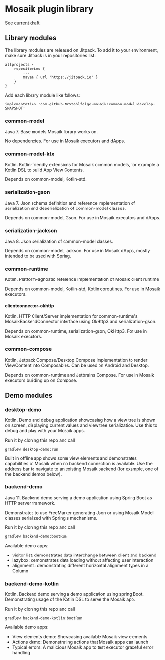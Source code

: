 # Mosaik plugin library

See [current draft](https://docs.google.com/document/d/1Pc4DLChaKyGbMnY4gu92mcBEDfeNiBCQ5hq9lJUssGg/edit?usp=sharing)

## Library modules

The library modules are released on Jitpack. To add it to your environment, make sure Jitpack 
is in your repositories list:

	allprojects {
		repositories {
			...
			maven { url 'https://jitpack.io' }
		}
	}

Add each library module like follows:

    implementation 'com.github.MrStahlfelge.mosaik:common-model:develop-SNAPSHOT'

### common-model
Java 7. Base models Mosaik library works on.

No dependencies. For use in Mosaik executors and dApps.

### common-model-ktx
Kotlin. Kotlin-friendly extensions for Mosaik common models, for example a Kotlin DSL to
build App View Contents.

Depends on common-model, Kotlin-std.

### serialization-gson
Java 7. Json schema definition and reference implementation of serialization and deserialization of 
common-model classes.

Depends on common-model, Gson. For use in Mosaik executors and dApps.

### serialization-jackson
Java 8. Json serialization of common-model classes.

Depends on common-model, jackson. For use in Mosaik dApps, mostly intended to be used with Spring.

### common-runtime
Kotlin. Platform-agnostic reference implementation of Mosaik client runtime

Depends on common-model, Kotlin-std, Kotlin coroutines. For use in Mosaik executors.

#### clientconnector-okhttp
Kotlin. HTTP Client/Server implementation for common-runtime's MosaikBackendConnector interface using
OkHttp3 and serialization-gson.

Depends on common-runtime, serialization-gson, OkHttp3. For use in Mosaik executors.

### common-compose
Kotlin. Jetpack Compose/Desktop Compose implementation to render ViewContent into Composables. 
Can be used on Android and Desktop.

Depends on common-runtime and Jetbrains Compose. For use in Mosaik executors building up on Compose.

## Demo modules

### desktop-demo
Kotlin. Demo and debug application showcasing how a view tree is shown on screen, displaying 
current values and view tree serialization. Use this to debug and play with your Mosaik apps.

Run it by cloning this repo and call

    gradlew desktop-demo:run

Built in offline app shows some view elements and demonstrates capabilities of Mosaik when no
backend connection is available. Use the address bar to navigate to an existing Mosaik backend
(for example, one of the backend demos below).

### backend-demo
Java 11. Backend demo serving a demo application using Spring Boot as HTTP server framework.

Demonstrates to use FreeMarker generating Json or using Mosaik Model classes serialized with 
Spring's mechanisms.

Run it by cloning this repo and call

    gradlew backend-demo:bootRun

Available demo apps:

* visitor list: demonstrates data interchange between client and backend
* lazybox: demonstrates data loading without affecting user interaction
* alignments: demonstrating different horizontal alignment types in a Column

### backend-demo-kotlin
Kotlin. Backend demo serving a demo application using spring Boot. Demonstrating usage of the 
Kotlin DSL to serve the Mosaik app.

Run it by cloning this repo and call

    gradlew backend-demo-kotlin:bootRun

Available demo apps: 
* View elements demo: Showcasing available Mosaik view elements
* Actions demo: Demonstrating actions that Mosaik apps can launch
* Typical errors: A malicious Mosaik app to test executor graceful error handling